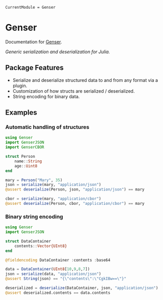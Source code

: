 ```@meta
CurrentModule = Genser
```

# Genser

Documentation for [Genser](https://github.com/wardlem/Genser.jl).

*Generic serialization and deserialization for Julia.*

## Package Features

- Serialize and deserialize structured data to and from any format via a plugin.
- Customization of how structs are serialized / deserialized.
- String encoding for binary data.

## Examples

### Automatic handling of structures

```julia
using Genser
import GenserJSON
import GenserCBOR

struct Person
    name::String
    age::Uint8
end

mary = Person("Mary", 35)
json = serialize(mary, "application/json")
@assert deserialize(Person, json, "application/json") == mary

cbor = serialize(mary, "application/cbor")
@assert deserialize(Person, cbor, "application/cbor") == mary
```

### Binary string encoding

```julia
using Genser
import GenserJSON

struct DataContainer
    contents::Vector{UInt8}
end

@fieldencoding DataContainer :contents :base64

data = DataContainer(UInt8[10,9,8,7])
json = serialize(data, "application/json")
@assert String(json) == "{\"contents\":\"CgkIBw==\"}"

deserialized = deserialize(DataContainer, json, "application/json")
@assert deserialized.contents == data.contents
```

```@index
```
